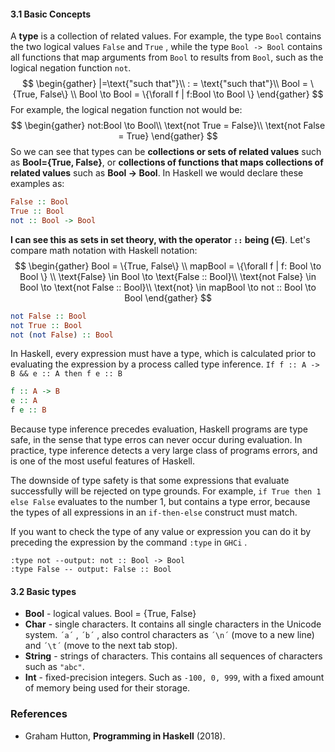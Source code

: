 #### 3.1 Basic Concepts
A **type** is a collection of related values. For example, the type ``Bool`` contains the two logical values ``False`` and ``True`` , while the type ``Bool -> Bool`` contains all functions that map arguments from ``Bool`` to results from ``Bool``, such as the logical negation function ``not``.
$$
\begin{gather}
|=\text{"such that"}\\
: = \text{"such that"}\\
Bool = \{True, False\}  \\
Bool \to Bool = \{\forall f | f:Bool \to Bool \}
\end{gather}
$$
For example, the logical negation function not would be:
$$
\begin{gather}
not:Bool \to Bool\\
\text{not True = False}\\
\text{not False = True}
\end{gather}
$$
So we can see that types can be **collections or sets of related values** such as **Bool={True, False}**, or **collections of functions that maps collections of related values** such as **Bool -> Bool**. In Haskell we would declare these examples as:
```Haskell
False :: Bool
True :: Bool
not :: Bool -> Bool
```

**I can see this as sets in set theory, with the operator ``::`` being ($\in$)**. Let's compare math notation with Haskell notation:
$$
\begin{gather}
Bool = \{True, False\} \\
mapBool = \{\forall f | f: Bool \to Bool \} \\
\text{False} \in Bool \to \text{False :: Bool}\\
\text{not False} \in Bool \to \text{not False :: Bool}\\
\text{not} \in mapBool \to not :: Bool \to Bool
\end{gather}
$$
```Haskell
not False :: Bool
not True :: Bool
not (not False) :: Bool
```
 

In Haskell, every expression must have a type, which is calculated prior to evaluating the expression by a process called type inference. ``If f :: A -> B && e :: A then f e :: B`` 
```Haskell
f :: A -> B
e :: A
f e :: B
```

Because type inference precedes evaluation, Haskell programs are type safe, in the sense that type erros can never occur during evaluation. In practice, type inference detects a very large class of programs errors, and is one of the most useful features of Haskell.

The downside of type safety is that some expressions that evaluate successfully will be rejected on type grounds. For example, ``if True then 1 else False``  evaluates to the number 1, but contains a type error, because the types of all expressions in an `if-then-else` construct must match. 

If you want to check the type of any value or expression you can do it by preceding the expression by the command ``:type`` in ``GHCi`` .
```
:type not --output: not :: Bool -> Bool
:type False -- output: False :: Bool
```

#### 3.2 Basic types
- **Bool** - logical values. Bool = {True, False}
- **Char** - single characters. It contains all single characters in the Unicode system. ``´a´`` , ``´b´`` , also control characters as ``´\n´``  (move to a new line) and ``´\t´`` (move to the next tab stop).
- **String** - strings of characters. This contains all sequences of characters such as ``"abc"``.
- **Int** - fixed-precision integers. Such as ``-100, 0, 999``, with a fixed amount of memory being used for their storage.











### References
- Graham Hutton, **Programming in Haskell** (2018).